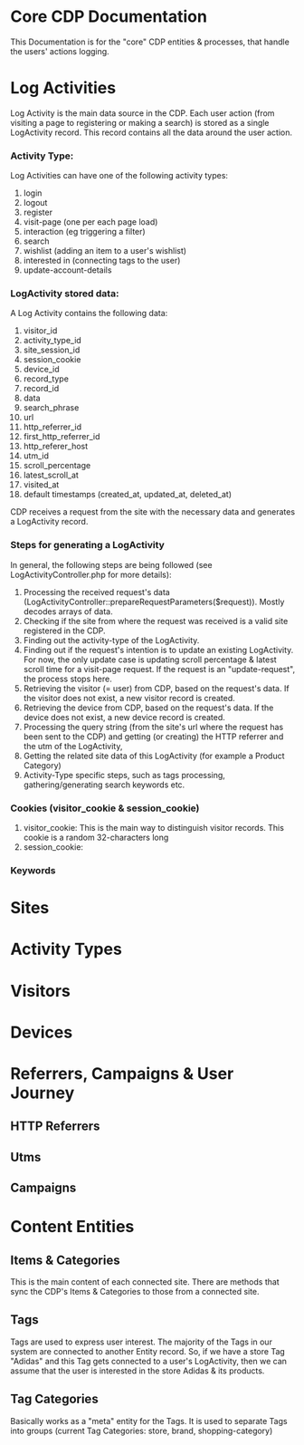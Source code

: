 # Core CDP Documentation
This Documentation is for the "core" CDP entities & processes, that handle the users' actions logging.

# Log Activities
Log Activity is the main data source in the CDP. Each user action (from visiting a page to registering or making a search)
is stored as a single LogActivity record. This record contains all the data around the user action.

### Activity Type:
Log Activities can have one of the following activity types:
1. login
2. logout
3. register
4. visit-page (one per each page load)
5. interaction (eg triggering a filter)
6. search
7. wishlist (adding an item to a user's wishlist)
8. interested in (connecting tags to the user)
9. update-account-details

### LogActivity stored data:
A Log Activity contains the following data:
1. visitor_id
2. activity_type_id
3. site_session_id
4. session_cookie
5. device_id
6. record_type
7. record_id
8. data
9. search_phrase
10. url
11. http_referrer_id
12. first_http_referrer_id
13. http_referer_host
14. utm_id
15. scroll_percentage
16. latest_scroll_at
17. visited_at
18. default timestamps (created_at, updated_at, deleted_at)

CDP receives a request from the site with the necessary data and generates a LogActivity record.

### Steps for generating a LogActivity
In general, the following steps are being followed (see LogActivityController.php for more details):
1. Processing the received request's data (LogActivityController::prepareRequestParameters($request)). Mostly decodes arrays of data.
2. Checking if the site from where the request was received is a valid site registered in the CDP.
3. Finding out the activity-type of the LogActivity.
4. Finding out if the request's intention is to update an existing LogActivity. For now, the only update case is updating scroll percentage
   & latest scroll time for a visit-page request. If the request is an "update-request", the process stops here.
5. Retrieving the visitor (= user) from CDP, based on the request's data. If the visitor does not exist,
   a new visitor record is created.
6. Retrieving the device from CDP, based on the request's data. If the device does not exist, a new device
   record is created.
7. Processing the query string (from the site's url where the request has been sent to the CDP) and getting (or creating)
   the HTTP referrer and the utm of the LogActivity,
8. Getting the related site data of this LogActivity (for example a Product Category)
9. Activity-Type specific steps, such as tags processing, gathering/generating search keywords etc.

### Cookies (visitor_cookie & session_cookie)
1. visitor_cookie: This is the main way to distinguish visitor records. This cookie is a random 32-characters long
2. session_cookie:

### Keywords

# Sites

# Activity Types

# Visitors

# Devices

# Referrers, Campaigns & User Journey
## HTTP Referrers

## Utms

## Campaigns

# Content Entities

## Items & Categories
This is the main content of each connected site. There are methods that sync the CDP's Items & Categories to those from a connected site.

## Tags
Tags are used to express user interest. The majority of the Tags in our system are connected to another Entity record. So, if we have a
store Tag "Adidas" and this Tag gets connected to a user's LogActivity, then we can assume that the user is interested
in the store Adidas & its products.

## Tag Categories
Basically works as a "meta" entity for the Tags. It is used to separate Tags into groups (current Tag Categories: store, brand, shopping-category)

